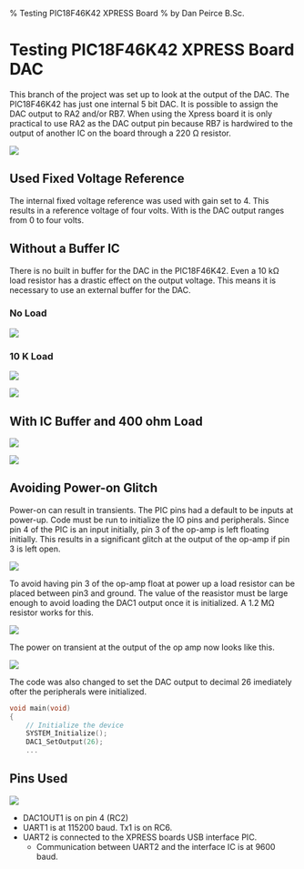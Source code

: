 % Testing PIC18F46K42 XPRESS Board
% by Dan Peirce B.Sc.

<!---
use 
pandoc -s --toc -t html5 -c pandocbd.css README.pandoc.md -o index.html

pandoc -s --toc -t gfm README.pandoc.md -o README.md
-->

# Testing PIC18F46K42 XPRESS Board DAC

This branch of the project was set up to look at the output of the DAC. The PIC18F46K42 has just one internal 5 bit DAC. 
It is possible to assign the DAC output to RA2 and/or RB7.  When using the Xpress board it is only practical to use RA2 as
the DAC output pin because RB7 is hardwired to the output of another IC on the board through a 220 Ω resistor.

![](images/serial-connection.jpg) 

## Used Fixed Voltage Reference

The internal fixed voltage reference was used with gain set to 4. This results in a reference voltage of four volts. With is 
the DAC output ranges from 0 to four volts.

## Without a Buffer IC

There is no built in buffer for the DAC in the PIC18F46K42. Even a 10 kΩ load resistor has a drastic effect on the output voltage.
This means it is necessary to use an external buffer for the DAC.

### No Load

![](images/out1-no-load.jpg)

### 10 K Load

![](images/out1-10k-load.jpg)

![](images/cct-10k-load.jpg)

## With IC Buffer and 400 ohm Load

![](images/out1-buff-400ohm-load.jpg)

![](images/cct-buff.jpg)

## Avoiding Power-on Glitch

Power-on can result in transients. The PIC pins had a default to be inputs at power-up. Code must be run to initialize the IO pins 
and peripherals. Since pin 4 of the PIC is an input initially, pin 3 of the op-amp is left floating initially. This results in a 
significant glitch at the output of the op-amp if pin 3 is left open.

![](images/glitch-no-pin3-load.png)

To avoid having pin 3 of the op-amp float at power up a load resistor can be placed between pin3 and ground. The value of the reasistor
must be large enough to avoid loading the DAC1 output once it is initialized. A 1.2 MΩ resistor works for this.

![](images/cct-pin3-load.jpg)

The power on transient at the output of the op amp now looks like this.

![](images/glitch.png)

The code was also changed to set the DAC output to decimal 26 imediately ofter the peripherals were initialized.

```c
void main(void)
{
    // Initialize the device
    SYSTEM_Initialize();
    DAC1_SetOutput(26);
	...
```

## Pins Used

![](images/pins.png)

* DAC1OUT1 is on pin 4 (RC2)
* UART1 is at 115200 baud. Tx1 is on RC6.
* UART2 is connected to the XPRESS boards USB interface PIC. 
    * Communication between UART2 and the interface IC is at 9600 baud.

